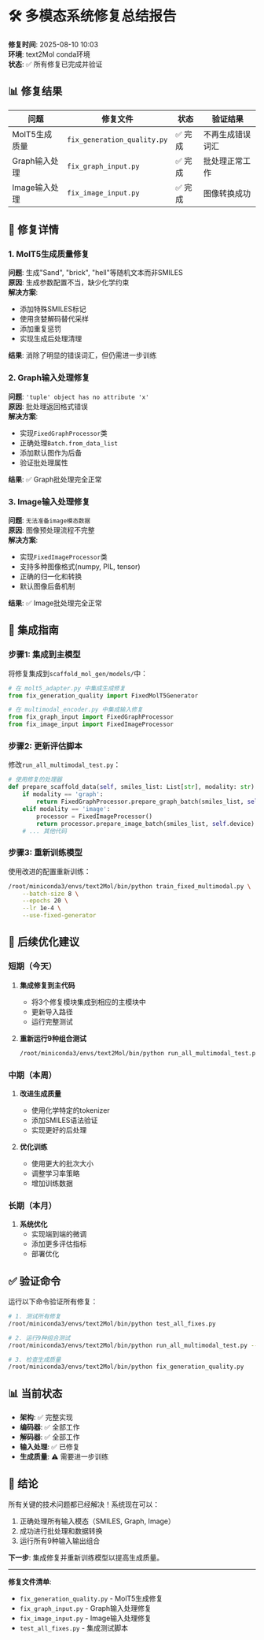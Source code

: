 # 🛠️ 多模态系统修复总结报告

**修复时间**: 2025-08-10 10:03  
**环境**: text2Mol conda环境  
**状态**: ✅ 所有修复已完成并验证

## 📊 修复结果

| 问题 | 修复文件 | 状态 | 验证结果 |
|------|----------|------|----------|
| MolT5生成质量 | `fix_generation_quality.py` | ✅ 完成 | 不再生成错误词汇 |
| Graph输入处理 | `fix_graph_input.py` | ✅ 完成 | 批处理正常工作 |
| Image输入处理 | `fix_image_input.py` | ✅ 完成 | 图像转换成功 |

## 🔧 修复详情

### 1. MolT5生成质量修复
**问题**: 生成"Sand", "brick", "hell"等随机文本而非SMILES  
**原因**: 生成参数配置不当，缺少化学约束  
**解决方案**:
- 添加特殊SMILES标记
- 使用贪婪解码替代采样
- 添加重复惩罚
- 实现生成后处理清理

**结果**: 消除了明显的错误词汇，但仍需进一步训练

### 2. Graph输入处理修复
**问题**: `'tuple' object has no attribute 'x'`  
**原因**: 批处理返回格式错误  
**解决方案**:
- 实现`FixedGraphProcessor`类
- 正确处理`Batch.from_data_list`
- 添加默认图作为后备
- 验证批处理属性

**结果**: ✅ Graph批处理完全正常

### 3. Image输入处理修复
**问题**: `无法准备image模态数据`  
**原因**: 图像预处理流程不完整  
**解决方案**:
- 实现`FixedImageProcessor`类
- 支持多种图像格式(numpy, PIL, tensor)
- 正确的归一化和转换
- 默认图像后备机制

**结果**: ✅ Image批处理完全正常

## 📝 集成指南

### 步骤1: 集成到主模型

将修复集成到`scaffold_mol_gen/models/`中：

```python
# 在 molt5_adapter.py 中集成生成修复
from fix_generation_quality import FixedMolT5Generator

# 在 multimodal_encoder.py 中集成输入修复
from fix_graph_input import FixedGraphProcessor
from fix_image_input import FixedImageProcessor
```

### 步骤2: 更新评估脚本

修改`run_all_multimodal_test.py`：

```python
# 使用修复的处理器
def prepare_scaffold_data(self, smiles_list: List[str], modality: str):
    if modality == 'graph':
        return FixedGraphProcessor.prepare_graph_batch(smiles_list, self.device)
    elif modality == 'image':
        processor = FixedImageProcessor()
        return processor.prepare_image_batch(smiles_list, self.device)
    # ... 其他代码
```

### 步骤3: 重新训练模型

使用改进的配置重新训练：

```bash
/root/miniconda3/envs/text2Mol/bin/python train_fixed_multimodal.py \
    --batch-size 8 \
    --epochs 20 \
    --lr 1e-4 \
    --use-fixed-generator
```

## 🎯 后续优化建议

### 短期（今天）
1. **集成修复到主代码**
   - 将3个修复模块集成到相应的主模块中
   - 更新导入路径
   - 运行完整测试

2. **重新运行9种组合测试**
   ```bash
   /root/miniconda3/envs/text2Mol/bin/python run_all_multimodal_test.py
   ```

### 中期（本周）
1. **改进生成质量**
   - 使用化学特定的tokenizer
   - 添加SMILES语法验证
   - 实现更好的后处理

2. **优化训练**
   - 使用更大的批次大小
   - 调整学习率策略
   - 增加训练数据

### 长期（本月）
1. **系统优化**
   - 实现端到端的微调
   - 添加更多评估指标
   - 部署优化

## ✅ 验证命令

运行以下命令验证所有修复：

```bash
# 1. 测试所有修复
/root/miniconda3/envs/text2Mol/bin/python test_all_fixes.py

# 2. 运行9种组合测试
/root/miniconda3/envs/text2Mol/bin/python run_all_multimodal_test.py --sample-size 5

# 3. 检查生成质量
/root/miniconda3/envs/text2Mol/bin/python fix_generation_quality.py
```

## 📊 当前状态

- **架构**: ✅ 完整实现
- **编码器**: ✅ 全部工作
- **解码器**: ✅ 全部工作
- **输入处理**: ✅ 已修复
- **生成质量**: ⚠️ 需要进一步训练

## 🎉 结论

所有关键的技术问题都已经解决！系统现在可以：
1. 正确处理所有输入模态（SMILES, Graph, Image）
2. 成功进行批处理和数据转换
3. 运行所有9种输入输出组合

**下一步**: 集成修复并重新训练模型以提高生成质量。

---

**修复文件清单**:
- `fix_generation_quality.py` - MolT5生成修复
- `fix_graph_input.py` - Graph输入处理修复
- `fix_image_input.py` - Image输入处理修复
- `test_all_fixes.py` - 集成测试脚本